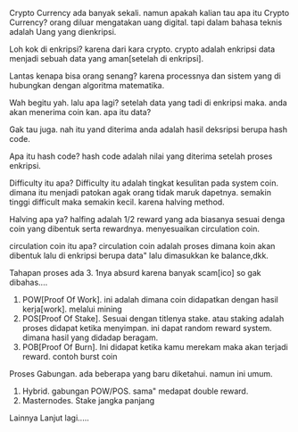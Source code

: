 Crypto Currency ada banyak sekali. namun apakah kalian tau apa itu Crypto Currency?
orang diluar mengatakan uang digital. tapi dalam bahasa teknis adalah Uang yang dienkripsi.

Loh kok di enkripsi?
karena dari kara crypto. crypto adalah enkripsi data menjadi sebuah data yang aman[setelah di enkripsi].

Lantas kenapa bisa orang senang?
karena processnya dan sistem yang di hubungkan dengan algoritma matematika.

Wah begitu yah. lalu apa lagi?
setelah data yang tadi di enkripsi maka. anda akan menerima coin kan. apa itu data?

Gak tau juga.
nah itu yand diterima anda adalah hasil deksripsi berupa hash code.

Apa itu hash code?
hash code adalah nilai yang diterima setelah proses enkripsi.

Difficulty itu apa?
Difficulty itu adalah tingkat kesulitan pada system coin. dimana itu menjadi patokan agak orang tidak maruk dapetnya. semakin tinggi difficult maka 
semakin kecil. karena halving method.

Halving apa ya?
halfing adalah 1/2 reward yang ada biasanya sesuai denga coin yang dibentuk serta rewardnya. menyesuaikan circulation coin.

circulation coin itu apa?
circulation coin adalah proses dimana koin akan dibentuk lalu di enkripsi berupa data" lalu dimasukkan ke balance,dkk.

Tahapan proses ada 3. 1nya absurd karena banyak scam[ico] so gak dibahas....

1. POW[Proof Of Work]. ini adalah dimana coin didapatkan dengan hasil kerja[work]. melalui mining
2. POS[Proof Of Stake]. Sesuai dengan titlenya stake. atau staking adalah proses didapat ketika menyimpan. ini dapat random reward system. dimana
   hasil yang didadap beragam.
3. POB[Proof Of Burn]. Ini didapat ketika kamu merekam maka akan terjadi reward. contoh burst coin

Proses Gabungan. ada beberapa yang baru diketahui. namun ini umum.

1. Hybrid. gabungan POW/POS. sama" medapat double reward.
2. Masternodes. Stake jangka panjang

Lainnya Lanjut lagi.....